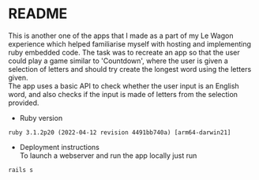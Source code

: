 # README

This is another one of the apps that I made as a part of my Le Wagon experience which helped familiarise myself with hosting and implementing ruby embedded code. The task was to recreate an app so that the user could play a game similar to 'Countdown', where the user is given a selection of letters and should try create the longest word using the letters given.<br>
The app uses a basic API to check whether the user input is an English word, and also checks if the input is made of letters from the selection provided.

* Ruby version
```
ruby 3.1.2p20 (2022-04-12 revision 4491bb740a) [arm64-darwin21]
```

* Deployment instructions <br>
To launch a webserver and run the app locally just run 
```
rails s
```
